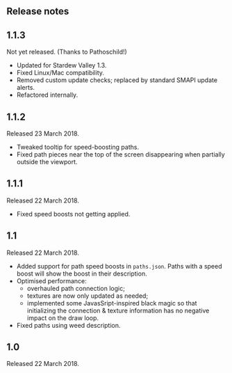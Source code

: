 ## Release notes
## 1.1.3
Not yet released. (Thanks to Pathoschild!)

* Updated for Stardew Valley 1.3.
* Fixed Linux/Mac compatibility.
* Removed custom update checks; replaced by standard SMAPI update alerts.
* Refactored internally.

## 1.1.2
Released 23 March 2018.

* Tweaked tooltip for speed-boosting paths.
* Fixed path pieces near the top of the screen disappearing when partially outside the viewport.

## 1.1.1
Released 22 March 2018.

* Fixed speed boosts not getting applied.

## 1.1
Released 22 March 2018.

* Added support for path speed boosts in `paths.json`. Paths with a speed boost will show the boost in their description.
* Optimised performance:
  * overhauled path connection logic;
  * textures are now only updated as needed;
  * implemented some JavasSript-inspired black magic so that initializing the connection & texture information has no negative impact on the draw loop.
* Fixed paths using weed description.

## 1.0
Released 22 March 2018.
